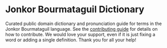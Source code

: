 
# Jonkor Bourmataguil Dictionary

Curated public domain dictionary and pronunciation guide for terms in the Jonkor Bourmataguil language. See the [contributing guide](https://github.com/drumworkteam/term/blob/make/.github/contributing.md) for details on how to contribute. We would love your support, even if it is just fixing a word or adding a single definition. Thank you for all your help!